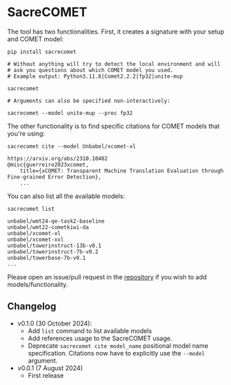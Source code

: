# SacreCOMET

The tool has two functionalities.
First, it creates a signature with your setup and COMET model:

```
pip install sacrecomet

# Without anything will try to detect the local environment and will
# ask you questions about which COMET model you used.
# Example output: Python3.11.8|Comet2.2.2|fp32|unite-mup

sacrecomet 

# Arguments can also be specified non-interactively:

sacrecomet --model unite-mup --prec fp32
```

The other functionality is to find specific citations for COMET models that you're using:

```
sacrecomet cite --model Unbabel/xcomet-xl

https://arxiv.org/abs/2310.10482
@misc{guerreiro2023xcomet,
    title={xCOMET: Transparent Machine Translation Evaluation through Fine-grained Error Detection}, 
    ...
```

You can also list all the available models:
```
sacrecomet list

unbabel/wmt24-qe-task2-baseline
unbabel/wmt22-cometkiwi-da
unbabel/xcomet-xl
unbabel/xcomet-xxl
unbabel/towerinstruct-13b-v0.1
unbabel/towerinstruct-7b-v0.2
unbabel/towerbase-7b-v0.1
...
```

Please open an issue/pull request in the [repository](https://github.com/PinzhenChen/sacreCOMET) if you wish to add models/functionality.


<!-- 
Notes for maintainers:

cd python-tool
# newer version might not work
pip install 'build<0.10.0' twine

python3 -m build

# live
twine upload dist/* -u __token__
# user __token__ as username and the API token generated online
-->

## Changelog

- v0.1.0 (30 October 2024):
  - Add `list` command to list available models
  - Add references usage to the SacreCOMET usage.
  - Deprecate `sacrecomet cite model_name` positional model name specification. Citations now have to explicitly use the `--model` argument.
- v0.0.1 (7 August 2024)
  - First release